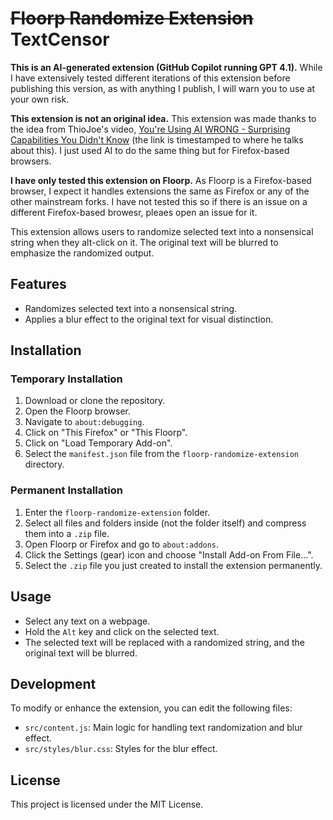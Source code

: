 # ~~Floorp Randomize Extension~~ TextCensor

**This is an AI-generated extension (GitHub Copilot running GPT 4.1).** While I have extensively tested different iterations of this extension before publishing this version, as with anything I publish, I will warn you to use at your own risk.

**This extension is not an original idea.** This extension was made thanks to the idea from ThioJoe's video, [You're Using AI WRONG - Surprising Capabilities You Didn't Know](https://youtu.be/YDiVl9q08DY?si=zITYwjjLCEPlJPjw&t=128) (the link is timestamped to where he talks about this). I just used AI to do the same thing but for Firefox-based browsers.

**I have only tested this extension on Floorp.** As Floorp is a Firefox-based browser, I expect it handles extensions the same as Firefox or any of the other mainstream forks. I have not tested this so if there is an issue on a different Firefox-based browesr, pleaes open an issue for it.

This extension allows users to randomize selected text into a nonsensical string when they alt-click on it. The original text will be blurred to emphasize the randomized output.

## Features

- Randomizes selected text into a nonsensical string.
- Applies a blur effect to the original text for visual distinction.

## Installation

### Temporary Installation

1. Download or clone the repository.
2. Open the Floorp browser.
3. Navigate to `about:debugging`.
4. Click on "This Firefox" or "This Floorp".
5. Click on "Load Temporary Add-on".
6. Select the `manifest.json` file from the `floorp-randomize-extension` directory.

### Permanent Installation

1. Enter the `floorp-randomize-extension` folder.
2. Select all files and folders inside (not the folder itself) and compress them into a `.zip` file.
3. Open Floorp or Firefox and go to `about:addons`.
4. Click the Settings (gear) icon and choose "Install Add-on From File...".
5. Select the `.zip` file you just created to install the extension permanently.

## Usage

- Select any text on a webpage.
- Hold the `Alt` key and click on the selected text.
- The selected text will be replaced with a randomized string, and the original text will be blurred.

## Development

To modify or enhance the extension, you can edit the following files:

- `src/content.js`: Main logic for handling text randomization and blur effect.
- `src/styles/blur.css`: Styles for the blur effect.

## License

This project is licensed under the MIT License.
